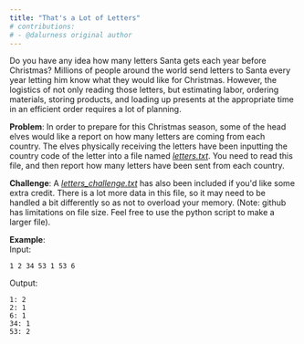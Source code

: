 ```yaml
---
title: "That's a Lot of Letters"
# contributions:
# - @dalurness original author
---
```


Do you have any idea how many letters Santa gets each year before Christmas? Millions of people around the world send letters to Santa every year letting him know what they would like for Christmas. However, the logistics of not only reading those letters, but estimating labor, ordering materials, storing products, and loading up presents at the appropriate time in an efficient order requires a lot of planning.

**Problem**: In order to prepare for this Christmas season, some of the head elves would like a report on how many letters are coming from each country. The elves physically receiving the letters have been inputting the country code of the letter into a file named [_letters.txt_](./letters.txt). You need to read this file, and then report how many letters have been sent from each country.

**Challenge**: A [_letters_challenge.txt_](./letters_challenge.txt) has also been included if you'd like some extra credit. There is a lot more data in this file, so it may need to be handled a bit differently so as not to overload your memory. (Note: github has limitations on file size. Feel free to use the python script to make a larger file).

**Example**:  
Input:

```
1 2 34 53 1 53 6
```

Output:

```
1: 2
2: 1
6: 1
34: 1
53: 2
```
